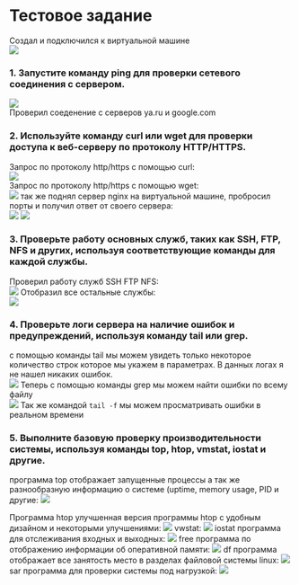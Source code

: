 # Тестовое задание

Создал и подключился к виртуальной машине   
![](images/20240826_183739.png)   

### 1. Запустите команду ping для проверки сетевого соединения с сервером.   
![](images/20240826_184915.png)  
Проверил соеденение с серверов ya.ru и google.com
### 2. Используйте команду curl или wget для проверки доступа к веб-серверу по протоколу HTTP/HTTPS.   
Запрос по протоколу http/https с помощью curl:   
![](images/20240826_191051.png)  
Запрос по протоколу http/https с помощью wget:   
![](images/20240826_191223.png)
так же поднял сервер nginx на виртуальной машине, пробросил порты и получил ответ от своего сервера:   
![](images/20240827_140601.png)
![](images/20240827_140853.png)

### 3. Проверьте работу основных служб, таких как SSH, FTP, NFS и других, используя соответствующие команды для каждой службы.
Проверил работу служб SSH FTP NFS:   
![](images/20240826_192508.png)
Отобразил все остальные службы:   
![](images/20240826_192719.png)
### 4. Проверьте логи сервера на наличие ошибок и предупреждений, используя команду tail или grep.
с помощью команды tail мы можем увидеть только некоторое количество строк которое мы укажем в параметрах. В данных логах я не нашел никаких ошибок.   
![](images/20240826_193502.png)
Теперь с помощью команды grep мы можем найти ошибки по всему файлу    
![](images/20240826_194131.png)
Так же командой `tail -f` мы можем просматривать ошибки в реальном времени
### 5. Выполните базовую проверку производительности системы, используя команды top, htop, vmstat, iostat и другие.
программа top отображает запущенные процессы а так же разнообразную информацию о системе (uptime, memory usage, PID и другие:
![](images/20240826_195323.png)  

Программа htop улучшенная версия программы htop с удобным дизайном и некоторыми улучшениями:
![](images/20240826_195855.png)
vwstat:
![](images/20240826_200210.png)
iostat программа для отслеживания входных  и выходных:
![](images/20240826_201014.png)
free программа по отображению информации об оперативной памяти:
![](images/20240826_201128.png)
df программа отображает все занятость место в разделах файловой системы linux:
![](images/20240826_201251.png)
sar программа для проверки системы под нагрузкой:
![](images/20240826_201458.png)
